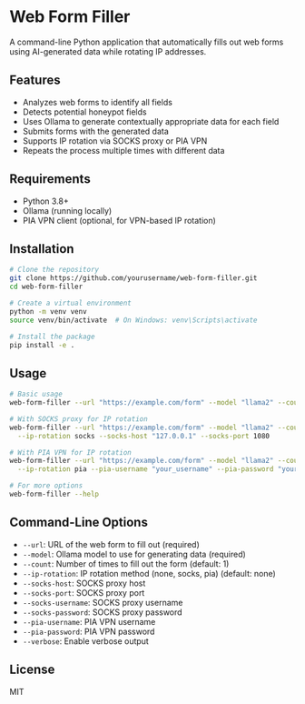 # Web Form Filler

A command-line Python application that automatically fills out web forms using AI-generated data while rotating IP addresses.

## Features

- Analyzes web forms to identify all fields
- Detects potential honeypot fields
- Uses Ollama to generate contextually appropriate data for each field
- Submits forms with the generated data
- Supports IP rotation via SOCKS proxy or PIA VPN
- Repeats the process multiple times with different data

## Requirements

- Python 3.8+
- Ollama (running locally)
- PIA VPN client (optional, for VPN-based IP rotation)

## Installation

```bash
# Clone the repository
git clone https://github.com/yourusername/web-form-filler.git
cd web-form-filler

# Create a virtual environment
python -m venv venv
source venv/bin/activate  # On Windows: venv\Scripts\activate

# Install the package
pip install -e .
```

## Usage

```bash
# Basic usage
web-form-filler --url "https://example.com/form" --model "llama2" --count 5

# With SOCKS proxy for IP rotation
web-form-filler --url "https://example.com/form" --model "llama2" --count 5 \
  --ip-rotation socks --socks-host "127.0.0.1" --socks-port 1080

# With PIA VPN for IP rotation
web-form-filler --url "https://example.com/form" --model "llama2" --count 5 \
  --ip-rotation pia --pia-username "your_username" --pia-password "your_password"

# For more options
web-form-filler --help
```

## Command-Line Options

- `--url`: URL of the web form to fill out (required)
- `--model`: Ollama model to use for generating data (required)
- `--count`: Number of times to fill out the form (default: 1)
- `--ip-rotation`: IP rotation method (none, socks, pia) (default: none)
- `--socks-host`: SOCKS proxy host
- `--socks-port`: SOCKS proxy port
- `--socks-username`: SOCKS proxy username
- `--socks-password`: SOCKS proxy password
- `--pia-username`: PIA VPN username
- `--pia-password`: PIA VPN password
- `--verbose`: Enable verbose output

## License

MIT